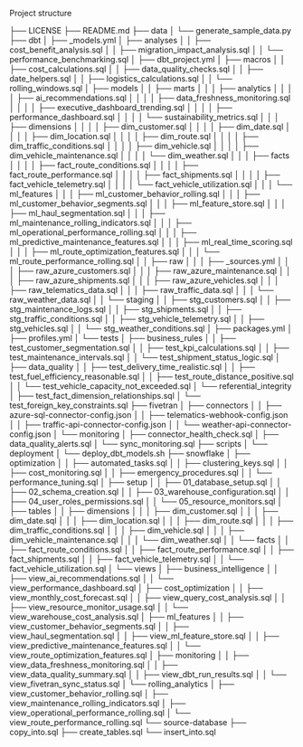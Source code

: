 Project structure

├── LICENSE
├── README.md
├── data
│   └── generate_sample_data.py
├── dbt
│   ├── _models.yml
│   ├── analyses
│   │   ├── cost_benefit_analysis.sql
│   │   ├── migration_impact_analysis.sql
│   │   └── performance_benchmarking.sql
│   ├── dbt_project.yml
│   ├── macros
│   │   ├── cost_calculations.sql
│   │   ├── data_quality_checks.sql
│   │   ├── date_helpers.sql
│   │   ├── logistics_calculations.sql
│   │   └── rolling_windows.sql
│   ├── models
│   │   ├── marts
│   │   │   ├── analytics
│   │   │   │   ├── ai_recommendations.sql
│   │   │   │   ├── data_freshness_monitoring.sql
│   │   │   │   ├── executive_dashboard_trending.sql
│   │   │   │   ├── performance_dashboard.sql
│   │   │   │   └── sustainability_metrics.sql
│   │   │   ├── dimensions
│   │   │   │   ├── dim_customer.sql
│   │   │   │   ├── dim_date.sql
│   │   │   │   ├── dim_location.sql
│   │   │   │   ├── dim_route.sql
│   │   │   │   ├── dim_traffic_conditions.sql
│   │   │   │   ├── dim_vehicle.sql
│   │   │   │   ├── dim_vehicle_maintenance.sql
│   │   │   │   └── dim_weather.sql
│   │   │   ├── facts
│   │   │   │   ├── fact_route_conditions.sql
│   │   │   │   ├── fact_route_performance.sql
│   │   │   │   ├── fact_shipments.sql
│   │   │   │   ├── fact_vehicle_telemetry.sql
│   │   │   │   └── fact_vehicle_utilization.sql
│   │   │   └── ml_features
│   │   │       ├── ml_customer_behavior_rolling.sql
│   │   │       ├── ml_customer_behavior_segments.sql
│   │   │       ├── ml_feature_store.sql
│   │   │       ├── ml_haul_segmentation.sql
│   │   │       ├── ml_maintenance_rolling_indicators.sql
│   │   │       ├── ml_operational_performance_rolling.sql
│   │   │       ├── ml_predictive_maintenance_features.sql
│   │   │       ├── ml_real_time_scoring.sql
│   │   │       ├── ml_route_optimization_features.sql
│   │   │       └── ml_route_performance_rolling.sql
│   │   ├── raw
│   │   │   ├── _sources.yml
│   │   │   ├── raw_azure_customers.sql
│   │   │   ├── raw_azure_maintenance.sql
│   │   │   ├── raw_azure_shipments.sql
│   │   │   ├── raw_azure_vehicles.sql
│   │   │   ├── raw_telematics_data.sql
│   │   │   ├── raw_traffic_data.sql
│   │   │   └── raw_weather_data.sql
│   │   └── staging
│   │       ├── stg_customers.sql
│   │       ├── stg_maintenance_logs.sql
│   │       ├── stg_shipments.sql
│   │       ├── stg_traffic_conditions.sql
│   │       ├── stg_vehicle_telemetry.sql
│   │       ├── stg_vehicles.sql
│   │       └── stg_weather_conditions.sql
│   ├── packages.yml
│   ├── profiles.yml
│   └── tests
│       ├── business_rules
│       │   ├── test_customer_segmentation.sql
│       │   ├── test_kpi_calculations.sql
│       │   ├── test_maintenance_intervals.sql
│       │   └── test_shipment_status_logic.sql
│       ├── data_quality
│       │   ├── test_delivery_time_realistic.sql
│       │   ├── test_fuel_efficiency_reasonable.sql
│       │   ├── test_route_distance_positive.sql
│       │   └── test_vehicle_capacity_not_exceeded.sql
│       └── referential_integrity
│           ├── test_fact_dimension_relationships.sql
│           └── test_foreign_key_constraints.sql
├── fivetran
│   ├── connectors
│   │   ├── azure-sql-connector-config.json
│   │   ├── telematics-webhook-config.json
│   │   ├── traffic-api-connector-config.json
│   │   └── weather-api-connector-config.json
│   └── monitoring
│       ├── connector_health_check.sql
│       ├── data_quality_alerts.sql
│       └── sync_monitoring.sql
├── scripts
│   └── deployment
│       └── deploy_dbt_models.sh
├── snowflake
│   ├── optimization
│   │   ├── automated_tasks.sql
│   │   ├── clustering_keys.sql
│   │   ├── cost_monitoring.sql
│   │   ├── emergency_procedures.sql
│   │   └── performance_tuning.sql
│   ├── setup
│   │   ├── 01_database_setup.sql
│   │   ├── 02_schema_creation.sql
│   │   ├── 03_warehouse_configuration.sql
│   │   ├── 04_user_roles_permissions.sql
│   │   └── 05_resource_monitors.sql
│   ├── tables
│   │   ├── dimensions
│   │   │   ├── dim_customer.sql
│   │   │   ├── dim_date.sql
│   │   │   ├── dim_location.sql
│   │   │   ├── dim_route.sql
│   │   │   ├── dim_traffic_conditions.sql
│   │   │   ├── dim_vehicle.sql
│   │   │   ├── dim_vehicle_maintenance.sql
│   │   │   └── dim_weather.sql
│   │   └── facts
│   │       ├── fact_route_conditions.sql
│   │       ├── fact_route_performance.sql
│   │       ├── fact_shipments.sql
│   │       ├── fact_vehicle_telemetry.sql
│   │       └── fact_vehicle_utilization.sql
│   └── views
│       ├── business_intelligence
│       │   ├── view_ai_recommendations.sql
│       │   └── view_performance_dashboard.sql
│       ├── cost_optimization
│       │   ├── view_monthly_cost_forecast.sql
│       │   ├── view_query_cost_analysis.sql
│       │   ├── view_resource_monitor_usage.sql
│       │   └── view_warehouse_cost_analysis.sql
│       ├── ml_features
│       │   ├── view_customer_behavior_segments.sql
│       │   ├── view_haul_segmentation.sql
│       │   ├── view_ml_feature_store.sql
│       │   ├── view_predictive_maintenance_features.sql
│       │   └── view_route_optimization_features.sql
│       ├── monitoring
│       │   ├── view_data_freshness_monitoring.sql
│       │   ├── view_data_quality_summary.sql
│       │   ├── view_dbt_run_results.sql
│       │   └── view_fivetran_sync_status.sql
│       └── rolling_analytics
│           ├── view_customer_behavior_rolling.sql
│           ├── view_maintenance_rolling_indicators.sql
│           ├── view_operational_performance_rolling.sql
│           └── view_route_performance_rolling.sql
└── source-database
    ├── copy_into.sql
    ├── create_tables.sql
    └── insert_into.sql